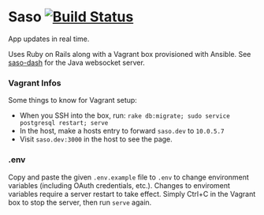 # Saso [![Build Status](https://magnum.travis-ci.com/bionicrm/saso-web.svg?token=fpiAqsfNZoYfyAxhver7)](https://magnum.travis-ci.com/bionicrm/saso-web)

App updates in real time.

Uses Ruby on Rails along with a Vagrant box provisioned with Ansible. See [saso-dash](https://github.com/bionicrm/saso-dash) for the Java websocket server.

### Vagrant Infos

Some things to know for Vagrant setup:
- When you SSH into the box, run: `rake db:migrate; sudo service postgresql restart; serve`
- In the host, make a hosts entry to forward `saso.dev` to `10.0.5.7`
- Visit `saso.dev:3000` in the host to see the page.

### .env

Copy and paste the given `.env.example` file to `.env` to change environment variables (including OAuth credentials, etc.). Changes to enviroment variables require a server restart to take effect. Simply Ctrl+C in the Vagrant box to stop the server, then run `serve` again.

